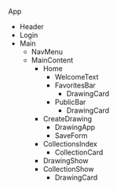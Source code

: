 App
  - Header
  - Login
  - Main
    - NavMenu
    - MainContent
      - Home
        - WelcomeText
        - FavoritesBar
          - DrawingCard
        - PublicBar
          - DrawingCard
      - CreateDrawing
        - DrawingApp
        - SaveForm
      - CollectionsIndex
        - CollectionCard
      - DrawingShow
      - CollectionShow
        - DrawingCard

  